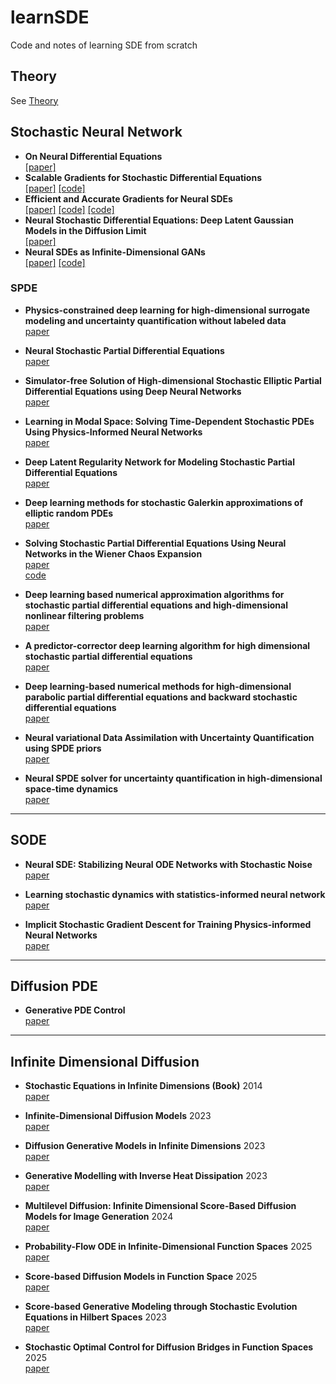 # learnSDE
Code and notes of learning SDE from scratch
## Theory
See [Theory](./paper/paper.pdf)

## Stochastic Neural Network

- **On Neural Differential Equations**  
  [[paper]](https://arxiv.org/abs/2202.02435)
- **Scalable Gradients for Stochastic Differential Equations**  
  [[paper]](https://arxiv.org/abs/2001.01328) [[code]](https://github.com/google-research/torchsde)
- **Efficient and Accurate Gradients for Neural SDEs**  
  [[paper]](https://arxiv.org/abs/2105.13493) [[code]](https://github.com/patrick-kidger/torchcde) [[code]](https://github.com/google-research/torchsde)
- **Neural Stochastic Differential Equations: Deep Latent Gaussian Models in the Diffusion Limit**    
  [[paper]](https://arxiv.org/abs/1905.09883)
- **Neural SDEs as Infinite-Dimensional GANs**  
  [[paper]](https://arxiv.org/abs/2102.03657) [[code]](https://github.com/google-research/torchsde)


### SPDE

- **Physics-constrained deep learning for high-dimensional surrogate modeling and uncertainty quantification without labeled data**  
  [paper](https://www.sciencedirect.com/science/article/pii/S0021999119303559?via%3Dihub)

- **Neural Stochastic Partial Differential Equations**  
  [paper](https://arxiv.org/pdf/2110.10249v1.pdf)

- **Simulator-free Solution of High-dimensional Stochastic Elliptic Partial Differential Equations using Deep Neural Networks**  
  [paper](https://arxiv.org/pdf/1902.05200)

- **Learning in Modal Space: Solving Time-Dependent Stochastic PDEs Using Physics-Informed Neural Networks**  
  [paper](https://arxiv.org/pdf/1905.01205)

- **Deep Latent Regularity Network for Modeling Stochastic Partial Differential Equations**  
  [paper](https://ojs.aaai.org/index.php/AAAI/article/view/25938)

- **Deep learning methods for stochastic Galerkin approximations of elliptic random PDEs**  
  [paper](https://arxiv.org/pdf/2409.08063)

- **Solving Stochastic Partial Differential Equations Using Neural Networks in the Wiener Chaos Expansion**  
  [paper](https://arxiv.org/pdf/2411.03384)  
  [code](https://github.com/psc25/ChaosSPDE)

- **Deep learning based numerical approximation algorithms for stochastic partial differential equations and high-dimensional nonlinear filtering problems**  
  [paper](https://arxiv.org/abs/2012.01194)

- **A predictor-corrector deep learning algorithm for high dimensional stochastic partial differential equations**  
  [paper](https://arxiv.org/abs/2208.09883)

- **Deep learning-based numerical methods for high-dimensional parabolic partial differential equations and backward stochastic differential equations**  
  [paper](https://arxiv.org/abs/1706.04702)

- **Neural variational Data Assimilation with Uncertainty Quantification using SPDE priors**  
  [paper](https://arxiv.org/abs/2402.01855v3)

- **Neural SPDE solver for uncertainty quantification in high-dimensional space-time dynamics**  
  [paper](https://arxiv.org/pdf/2311.01783)

---

## SODE

- **Neural SDE: Stabilizing Neural ODE Networks with Stochastic Noise**  
  [paper](https://arxiv.org/abs/1906.02355)

- **Learning stochastic dynamics with statistics-informed neural network**  
  [paper](https://www.sciencedirect.com/science/article/pii/S0021999122008828)

- **Implicit Stochastic Gradient Descent for Training Physics-informed Neural Networks**  
  [paper](https://arxiv.org/pdf/2303.01767)

---

## Diffusion PDE

- **Generative PDE Control**  
  [paper](https://openreview.net/pdf?id=vaKnCahjdj)

---

## Infinite Dimensional Diffusion
- **Stochastic Equations in Infinite Dimensions (Book)** 2014  
  [paper](https://www.cambridge.org/core/books/stochastic-equations-in-infinite-dimensions/6218FF6506BE364F82E3CF534FAC2FC5)

- **Infinite-Dimensional Diffusion Models** 2023  
  [paper](https://www.jmlr.org/papers/volume25/23-1271/23-1271.pdf) 

- **Diffusion Generative Models in Infinite Dimensions**  2023  
  [paper](http://arxiv.org/abs/2212.00886)

- **Generative Modelling with Inverse Heat Dissipation** 2023  
  [paper](https://openreview.net/pdf?id=4PJUBT9f2Ol)

- **Multilevel Diffusion: Infinite Dimensional Score-Based Diffusion Models for Image Generation** 2024  
  [paper](http://arxiv.org/abs/2303.04772)

- **Probability-Flow ODE in Infinite-Dimensional Function Spaces** 2025  
  [paper](http://arxiv.org/abs/2503.10219)

- **Score-based Diffusion Models in Function Space** 2025  
  [paper](10.48550/arXiv.2302.07400)

- **Score-based Generative Modeling through Stochastic Evolution Equations in Hilbert Spaces** 2023  
  [paper](https://proceedings.neurips.cc/paper_files/paper/2023/file/76c6f9f2475b275b92d03a83ea270af4-Paper-Conference.pdf)

- **Stochastic Optimal Control for Diffusion Bridges in Function Spaces** 2025  
  [paper](10.48550/arXiv.2405.20630)




